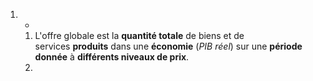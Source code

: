 1. -
	1. L'offre globale est la **quantité totale** de biens et de services **produits** dans une **économie** (_PIB réel_) sur une **période donnée** à **différents niveaux de prix**.
	2. 